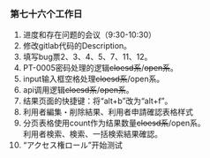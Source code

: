 ### 第七十六个工作日
1. 进度和存在问题的会议（9:30-10:30）
2. 修改gitlab代码的Description。
3. 填写bug票2、3、4、5、7、11、12。
4. PT-0005密码处理的逻辑~~cloesd系~~/~~open系~~。
5. input输入框空格处理~~cloesd系~~/open系。
6. api调用逻辑~~cloesd系~~/~~open系~~。
7. 结果页面的快捷键：将“alt+b”改为“alt+f”。
8. 利用者編集・削除結果、利用者申請確認表格样式
9. 分页表格使用count作为结果数量~~cloesd系~~/open系。   
    利用者検索、検索、一括検索結果確認。
10. “アクセス権ロール”开始测试